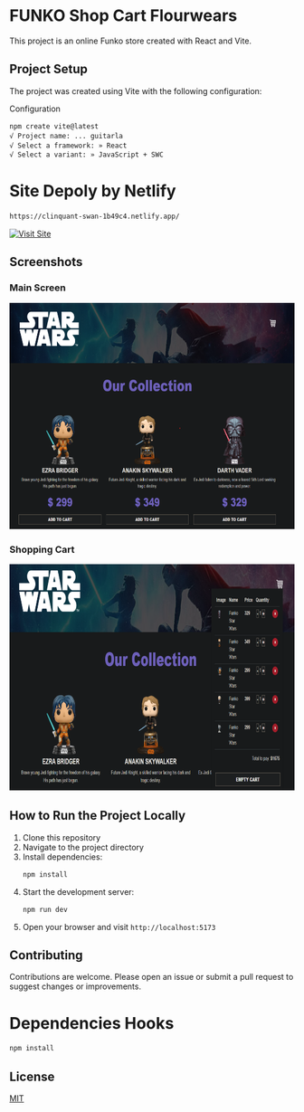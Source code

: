 # FUNKO Shop Cart Flourwears

This project is an online Funko store created with React and Vite.

## Project Setup

The project was created using Vite with the following configuration:

Configuration
```bash
npm create vite@latest
√ Project name: ... guitarla
√ Select a framework: » React
√ Select a variant: » JavaScript + SWC
```

# Site Depoly by Netlify

```bash
https://clinquant-swan-1b49c4.netlify.app/
```

[![Visit Site](https://img.shields.io/badge/Visit-Website-blue?style=for-the-badge)](https://clinquant-swan-1b49c4.netlify.app/)


## Screenshots

### Main Screen
<img src="stuff/img/screen.png" alt="main" width="900" height="400">


### Shopping Cart
<img src="stuff/img/screencart.png" alt="main" width="900" height="400">


## How to Run the Project Locally

1. Clone this repository
2. Navigate to the project directory
3. Install dependencies:
   ```bash
   npm install
   ```
4. Start the development server:
   ```bash
   npm run dev
   ```
5. Open your browser and visit `http://localhost:5173`


## Contributing

Contributions are welcome. Please open an issue or submit a pull request to suggest changes or improvements.


# Dependencies Hooks
   ```bash
   npm install
   ```



## License

[MIT](https://choosealicense.com/licenses/mit/)
